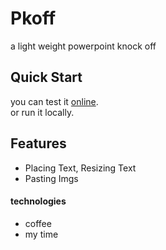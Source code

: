 # Pkoff
a light weight powerpoint knock off

## Quick Start
you can test it [online](https://pkoff-t88s-projects.vercel.app/).      
or run it locally.

## Features
- Placing Text, Resizing Text
- Pasting Imgs


#### technologies
- coffee
- my time
